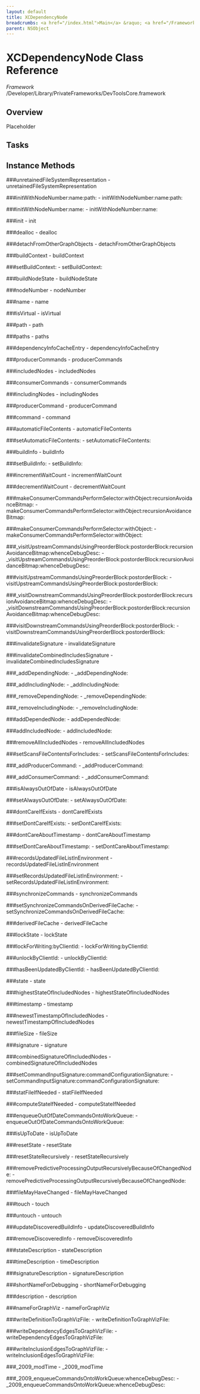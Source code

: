 ```yaml
---
layout: default
title: XCDependencyNode
breadcrumbs: <a href="/index.html">Main</a> &raquo; <a href="/Frameworks.html">Framework</a> &raquo; <a href="/Frameworks/DevToolsCore.html">DevToolsCore</a> &raquo; XCDependencyNode
parent: NSObject 
---
```

# XCDependencyNode Class Reference

*Framework* /Developer/Library/PrivateFrameworks/DevToolsCore.framework

## Overview

Placeholder

## Tasks

## Instance Methods

<a name="-unretainedFileSystemRepresentation"></a>
###unretainedFileSystemRepresentation
    - unretainedFileSystemRepresentation

<a name="-initWithNodeNumber:name:path:"></a>
###initWithNodeNumber:name:path:
    - initWithNodeNumber:name:path:

<a name="-initWithNodeNumber:name:"></a>
###initWithNodeNumber:name:
    - initWithNodeNumber:name:

<a name="-init"></a>
###init
    - init

<a name="-dealloc"></a>
###dealloc
    - dealloc

<a name="-detachFromOtherGraphObjects"></a>
###detachFromOtherGraphObjects
    - detachFromOtherGraphObjects

<a name="-buildContext"></a>
###buildContext
    - buildContext

<a name="-setBuildContext:"></a>
###setBuildContext:
    - setBuildContext:

<a name="-buildNodeState"></a>
###buildNodeState
    - buildNodeState

<a name="-nodeNumber"></a>
###nodeNumber
    - nodeNumber

<a name="-name"></a>
###name
    - name

<a name="-isVirtual"></a>
###isVirtual
    - isVirtual

<a name="-path"></a>
###path
    - path

<a name="-paths"></a>
###paths
    - paths

<a name="-dependencyInfoCacheEntry"></a>
###dependencyInfoCacheEntry
    - dependencyInfoCacheEntry

<a name="-producerCommands"></a>
###producerCommands
    - producerCommands

<a name="-includedNodes"></a>
###includedNodes
    - includedNodes

<a name="-consumerCommands"></a>
###consumerCommands
    - consumerCommands

<a name="-includingNodes"></a>
###includingNodes
    - includingNodes

<a name="-producerCommand"></a>
###producerCommand
    - producerCommand

<a name="-command"></a>
###command
    - command

<a name="-automaticFileContents"></a>
###automaticFileContents
    - automaticFileContents

<a name="-setAutomaticFileContents:"></a>
###setAutomaticFileContents:
    - setAutomaticFileContents:

<a name="-buildInfo"></a>
###buildInfo
    - buildInfo

<a name="-setBuildInfo:"></a>
###setBuildInfo:
    - setBuildInfo:

<a name="-incrementWaitCount"></a>
###incrementWaitCount
    - incrementWaitCount

<a name="-decrementWaitCount"></a>
###decrementWaitCount
    - decrementWaitCount

<a name="-makeConsumerCommandsPerformSelector:withObject:recursionAvoidanceBitmap:"></a>
###makeConsumerCommandsPerformSelector:withObject:recursionAvoidanceBitmap:
    - makeConsumerCommandsPerformSelector:withObject:recursionAvoidanceBitmap:

<a name="-makeConsumerCommandsPerformSelector:withObject:"></a>
###makeConsumerCommandsPerformSelector:withObject:
    - makeConsumerCommandsPerformSelector:withObject:

<a name="-_visitUpstreamCommandsUsingPreorderBlock:postorderBlock:recursionAvoidanceBitmap:whenceDebugDesc:"></a>
###_visitUpstreamCommandsUsingPreorderBlock:postorderBlock:recursionAvoidanceBitmap:whenceDebugDesc:
    - _visitUpstreamCommandsUsingPreorderBlock:postorderBlock:recursionAvoidanceBitmap:whenceDebugDesc:

<a name="-visitUpstreamCommandsUsingPreorderBlock:postorderBlock:"></a>
###visitUpstreamCommandsUsingPreorderBlock:postorderBlock:
    - visitUpstreamCommandsUsingPreorderBlock:postorderBlock:

<a name="-_visitDownstreamCommandsUsingPreorderBlock:postorderBlock:recursionAvoidanceBitmap:whenceDebugDesc:"></a>
###_visitDownstreamCommandsUsingPreorderBlock:postorderBlock:recursionAvoidanceBitmap:whenceDebugDesc:
    - _visitDownstreamCommandsUsingPreorderBlock:postorderBlock:recursionAvoidanceBitmap:whenceDebugDesc:

<a name="-visitDownstreamCommandsUsingPreorderBlock:postorderBlock:"></a>
###visitDownstreamCommandsUsingPreorderBlock:postorderBlock:
    - visitDownstreamCommandsUsingPreorderBlock:postorderBlock:

<a name="-invalidateSignature"></a>
###invalidateSignature
    - invalidateSignature

<a name="-invalidateCombinedIncludesSignature"></a>
###invalidateCombinedIncludesSignature
    - invalidateCombinedIncludesSignature

<a name="-_addDependingNode:"></a>
###_addDependingNode:
    - _addDependingNode:

<a name="-_addIncludingNode:"></a>
###_addIncludingNode:
    - _addIncludingNode:

<a name="-_removeDependingNode:"></a>
###_removeDependingNode:
    - _removeDependingNode:

<a name="-_removeIncludingNode:"></a>
###_removeIncludingNode:
    - _removeIncludingNode:

<a name="-addDependedNode:"></a>
###addDependedNode:
    - addDependedNode:

<a name="-addIncludedNode:"></a>
###addIncludedNode:
    - addIncludedNode:

<a name="-removeAllIncludedNodes"></a>
###removeAllIncludedNodes
    - removeAllIncludedNodes

<a name="-setScansFileContentsForIncludes:"></a>
###setScansFileContentsForIncludes:
    - setScansFileContentsForIncludes:

<a name="-_addProducerCommand:"></a>
###_addProducerCommand:
    - _addProducerCommand:

<a name="-_addConsumerCommand:"></a>
###_addConsumerCommand:
    - _addConsumerCommand:

<a name="-isAlwaysOutOfDate"></a>
###isAlwaysOutOfDate
    - isAlwaysOutOfDate

<a name="-setAlwaysOutOfDate:"></a>
###setAlwaysOutOfDate:
    - setAlwaysOutOfDate:

<a name="-dontCareIfExists"></a>
###dontCareIfExists
    - dontCareIfExists

<a name="-setDontCareIfExists:"></a>
###setDontCareIfExists:
    - setDontCareIfExists:

<a name="-dontCareAboutTimestamp"></a>
###dontCareAboutTimestamp
    - dontCareAboutTimestamp

<a name="-setDontCareAboutTimestamp:"></a>
###setDontCareAboutTimestamp:
    - setDontCareAboutTimestamp:

<a name="-recordsUpdatedFileListInEnvironment"></a>
###recordsUpdatedFileListInEnvironment
    - recordsUpdatedFileListInEnvironment

<a name="-setRecordsUpdatedFileListInEnvironment:"></a>
###setRecordsUpdatedFileListInEnvironment:
    - setRecordsUpdatedFileListInEnvironment:

<a name="-synchronizeCommands"></a>
###synchronizeCommands
    - synchronizeCommands

<a name="-setSynchronizeCommandsOnDerivedFileCache:"></a>
###setSynchronizeCommandsOnDerivedFileCache:
    - setSynchronizeCommandsOnDerivedFileCache:

<a name="-derivedFileCache"></a>
###derivedFileCache
    - derivedFileCache

<a name="-lockState"></a>
###lockState
    - lockState

<a name="-lockForWriting:byClientId:"></a>
###lockForWriting:byClientId:
    - lockForWriting:byClientId:

<a name="-unlockByClientId:"></a>
###unlockByClientId:
    - unlockByClientId:

<a name="-hasBeenUpdatedByClientId:"></a>
###hasBeenUpdatedByClientId:
    - hasBeenUpdatedByClientId:

<a name="-state"></a>
###state
    - state

<a name="-highestStateOfIncludedNodes"></a>
###highestStateOfIncludedNodes
    - highestStateOfIncludedNodes

<a name="-timestamp"></a>
###timestamp
    - timestamp

<a name="-newestTimestampOfIncludedNodes"></a>
###newestTimestampOfIncludedNodes
    - newestTimestampOfIncludedNodes

<a name="-fileSize"></a>
###fileSize
    - fileSize

<a name="-signature"></a>
###signature
    - signature

<a name="-combinedSignatureOfIncludedNodes"></a>
###combinedSignatureOfIncludedNodes
    - combinedSignatureOfIncludedNodes

<a name="-setCommandInputSignature:commandConfigurationSignature:"></a>
###setCommandInputSignature:commandConfigurationSignature:
    - setCommandInputSignature:commandConfigurationSignature:

<a name="-statFileIfNeeded"></a>
###statFileIfNeeded
    - statFileIfNeeded

<a name="-computeStateIfNeeded"></a>
###computeStateIfNeeded
    - computeStateIfNeeded

<a name="-enqueueOutOfDateCommandsOntoWorkQueue:"></a>
###enqueueOutOfDateCommandsOntoWorkQueue:
    - enqueueOutOfDateCommandsOntoWorkQueue:

<a name="-isUpToDate"></a>
###isUpToDate
    - isUpToDate

<a name="-resetState"></a>
###resetState
    - resetState

<a name="-resetStateRecursively"></a>
###resetStateRecursively
    - resetStateRecursively

<a name="-removePredictiveProcessingOutputRecursivelyBecauseOfChangedNode:"></a>
###removePredictiveProcessingOutputRecursivelyBecauseOfChangedNode:
    - removePredictiveProcessingOutputRecursivelyBecauseOfChangedNode:

<a name="-fileMayHaveChanged"></a>
###fileMayHaveChanged
    - fileMayHaveChanged

<a name="-touch"></a>
###touch
    - touch

<a name="-untouch"></a>
###untouch
    - untouch

<a name="-updateDiscoveredBuildInfo"></a>
###updateDiscoveredBuildInfo
    - updateDiscoveredBuildInfo

<a name="-removeDiscoveredInfo"></a>
###removeDiscoveredInfo
    - removeDiscoveredInfo

<a name="-stateDescription"></a>
###stateDescription
    - stateDescription

<a name="-timeDescription"></a>
###timeDescription
    - timeDescription

<a name="-signatureDescription"></a>
###signatureDescription
    - signatureDescription

<a name="-shortNameForDebugging"></a>
###shortNameForDebugging
    - shortNameForDebugging

<a name="-description"></a>
###description
    - description

<a name="-nameForGraphViz"></a>
###nameForGraphViz
    - nameForGraphViz

<a name="-writeDefinitionToGraphVizFile:"></a>
###writeDefinitionToGraphVizFile:
    - writeDefinitionToGraphVizFile:

<a name="-writeDependencyEdgesToGraphVizFile:"></a>
###writeDependencyEdgesToGraphVizFile:
    - writeDependencyEdgesToGraphVizFile:

<a name="-writeInclusionEdgesToGraphVizFile:"></a>
###writeInclusionEdgesToGraphVizFile:
    - writeInclusionEdgesToGraphVizFile:

<a name="-_2009_modTime"></a>
###_2009_modTime
    - _2009_modTime

<a name="-_2009_enqueueCommandsOntoWorkQueue:whenceDebugDesc:"></a>
###_2009_enqueueCommandsOntoWorkQueue:whenceDebugDesc:
    - _2009_enqueueCommandsOntoWorkQueue:whenceDebugDesc:

